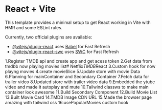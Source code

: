 # React + Vite

This template provides a minimal setup to get React working in Vite with HMR and some ESLint rules.

Currently, two official plugins are available:

- [@vitejs/plugin-react](https://github.com/vitejs/vite-plugin-react/blob/main/packages/plugin-react/README.md) uses [Babel](https://babeljs.io/) for Fast Refresh
- [@vitejs/plugin-react-swc](https://github.com/vitejs/vite-plugin-react-swc) uses [SWC](https://swc.rs/) for Fast Refresh


1.Register TMDB api and create app and get acess token
2.Get data from tmdbb now playing movies list#   N e t f l i x _ T M D B _ R e a c t 
3.Custom hook for now playng movies
4.create movieSlice
5.Update store with movie Data
6.Planning for mainContainer and Secondary Container
7.Fetch data for trailer video
8.Updated store with trailer video data
9.Embedded the ytube video and made it autoplay and mute
10.Tailwind classws to make main container look awesome
11.Build Secondary Component
12.Build Movie List
13.Built Movie Card
14.TMDB Image CDN URL
15.Made the browser page amazing with tailwind css
16.usePopularMovies custom hook
 
 